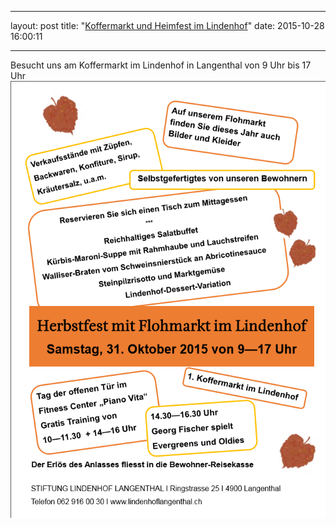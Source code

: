 
---
layout: post
title:  "<u>Koffermarkt und Heimfest im Lindenhof</u>"
date:   2015-10-28  16:00:11

---
Besucht uns am Koffermarkt im Lindenhof in Langenthal von 9 Uhr bis 17 Uhr
<img src="/images/heimfest.png" />




